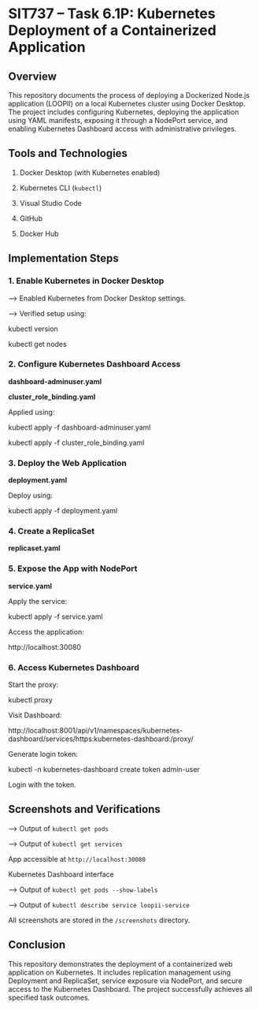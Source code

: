 # SIT737 – Task 6.1P: Kubernetes Deployment of a Containerized Application

## Overview

This repository documents the process of deploying a Dockerized Node.js application (LOOPII) on a local Kubernetes cluster using Docker Desktop. The project includes configuring Kubernetes, deploying the application using YAML manifests, exposing it through a NodePort service, and enabling Kubernetes Dashboard access with administrative privileges.

## Tools and Technologies

1. Docker Desktop (with Kubernetes enabled)

2. Kubernetes CLI (`kubectl`)

3. Visual Studio Code

4. GitHub

5. Docker Hub

## Implementation Steps

### 1. Enable Kubernetes in Docker Desktop

--> Enabled Kubernetes from Docker Desktop settings.

--> Verified setup using:

kubectl version

kubectl get nodes

### 2. Configure Kubernetes Dashboard Access

**dashboard-adminuser.yaml**

**cluster_role_binding.yaml**

Applied using:

kubectl apply -f dashboard-adminuser.yaml

kubectl apply -f cluster_role_binding.yaml

### 3. Deploy the Web Application

**deployment.yaml**

Deploy using:

kubectl apply -f deployment.yaml

### 4. Create a ReplicaSet

**replicaset.yaml**

### 5. Expose the App with NodePort

**service.yaml**

Apply the service:

kubectl apply -f service.yaml

Access the application:

http://localhost:30080

### 6. Access Kubernetes Dashboard

Start the proxy:

kubectl proxy

Visit Dashboard:

http://localhost:8001/api/v1/namespaces/kubernetes-dashboard/services/https:kubernetes-dashboard:/proxy/

Generate login token:

kubectl -n kubernetes-dashboard create token admin-user

Login with the token.

## Screenshots and Verifications

--> Output of `kubectl get pods`

--> Output of `kubectl get services`

App accessible at `http://localhost:30080`

Kubernetes Dashboard interface

--> Output of `kubectl get pods --show-labels`

--> Output of `kubectl describe service loopii-service`

All screenshots are stored in the `/screenshots` directory.

## Conclusion

This repository demonstrates the deployment of a containerized web application on Kubernetes. It includes replication management using Deployment and ReplicaSet, service exposure via NodePort, and secure access to the Kubernetes Dashboard. The project successfully achieves all specified task outcomes.
